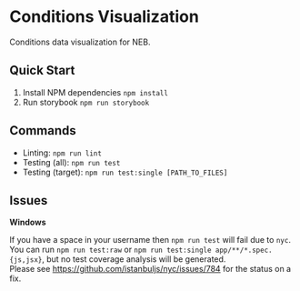 Conditions Visualization
========================

Conditions data visualization for NEB.

Quick Start
-----------

1. Install NPM dependencies `npm install`
2. Run storybook `npm run storybook`

Commands
--------

- Linting: `npm run lint`
- Testing (all): `npm run test`
- Testing (target): `npm run test:single [PATH_TO_FILES]`

Issues
------

**Windows**

If you have a space in your username then `npm run test` will fail due to `nyc`.  
You can run `npm run test:raw` or `npm run test:single app/**/*.spec.{js,jsx}`, but no test coverage analysis will be generated.  
Please see https://github.com/istanbuljs/nyc/issues/784 for the status on a fix.
